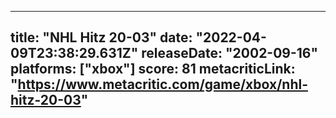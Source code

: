 
---
title: "NHL Hitz 20-03"
date: "2022-04-09T23:38:29.631Z"
releaseDate: "2002-09-16"
platforms: ["xbox"]
score: 81
metacriticLink: "https://www.metacritic.com/game/xbox/nhl-hitz-20-03"
---
